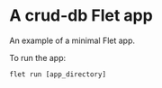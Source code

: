 # A crud-db Flet app

An example of a minimal Flet app.

To run the app:

```
flet run [app_directory]
```
